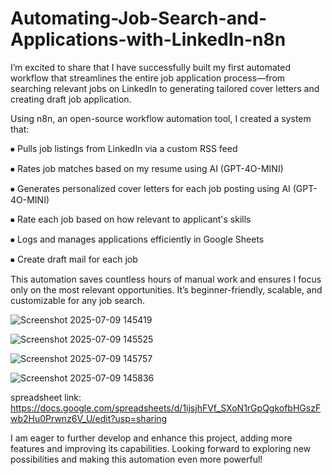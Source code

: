 # Automating-Job-Search-and-Applications-with-LinkedIn-n8n

I’m excited to share that I have successfully built my first automated workflow that streamlines the entire job application process—from searching relevant jobs on LinkedIn to generating tailored cover letters and creating draft job application.

Using n8n, an open-source workflow automation tool, I created a system that:

  ⦁	Pulls job listings from LinkedIn via a custom RSS feed
  
  ⦁	Rates job matches based on my resume using AI (GPT-4O-MINI)
  
  ⦁	Generates personalized cover letters for each job posting using AI (GPT-4O-MINI)
  
  ⦁	Rate each job based on how relevant to applicant's skills
  
  ⦁	Logs and manages applications efficiently in Google Sheets
  
  ⦁	Create draft mail for each job

This automation saves countless hours of manual work and ensures I focus only on the most relevant opportunities. It’s beginner-friendly, scalable, and customizable for any job search.


![Screenshot 2025-07-09 145419](https://github.com/user-attachments/assets/b51c110d-8e15-42bc-b3a8-7b762d1dd7a3)


![Screenshot 2025-07-09 145525](https://github.com/user-attachments/assets/c6be5c20-8878-40f7-9579-33c38a9a04c2)

![Screenshot 2025-07-09 145757](https://github.com/user-attachments/assets/6a43955a-2f64-4295-af05-de2230e92956)


![Screenshot 2025-07-09 145836](https://github.com/user-attachments/assets/aa60687b-5ed8-4f7e-895c-85973da74e33)

spreadsheet link: https://docs.google.com/spreadsheets/d/1ijsjhFVf_SXoN1rGpQgkofbHGszFwb2Hu0Prwnz6V_U/edit?usp=sharing

I am eager to further develop and enhance this project, adding more features and improving its capabilities. Looking forward to exploring new possibilities and making this automation even more powerful!
